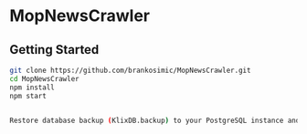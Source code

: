 # MopNewsCrawler

## Getting Started

```bash
git clone https://github.com/brankosimic/MopNewsCrawler.git
cd MopNewsCrawler
npm install
npm start
```

```bash

Restore database backup (KlixDB.backup) to your PostgreSQL instance and change connection in the beginning of server.js

```